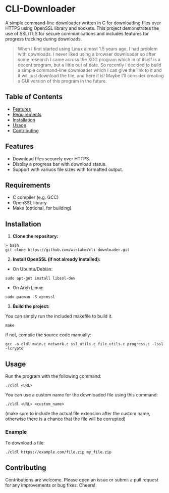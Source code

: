 # CLI-Downloader

A simple command-line downloader written in C for downloading files over HTTPS using OpenSSL library and sockets. This project demonstrates the use of SSL/TLS for secure communications and includes features for progress tracking during downloads.

> When I first started using Linux almost 1.5 years ago, I had problem with downloads. 
> I never liked using a browser downloader so after some research I came across the XDG program which in of itself is a decent program, but a little out of date. 
> So recently I decided to build a simple command-line downloader which I can give the link to it and it will just download the file, and here it is!
> Maybe I'll consider creating a GUI version of this program in the future.

## Table of Contents

- [Features](#features)
- [Requirements](#requirements)
- [Installation](#installation)
- [Usage](#usage)
- [Contributing](#contributin)

## Features

- Download files securely over HTTPS.
- Display a progress bar with download status.
- Support with variuos file sizes with formatted output.

## Requirements

- C compiler (e.g. GCC)
- OpenSSL library
- Make (optional, for building)

## Installation

1. **Clone the repository:**
```
> bash
git clone https://github.com/wistahm/cli-downloader.git
```

2. **Install OpenSSL (if not already installed):**

- On Ubuntu/Debian:
```
sudo apt-get install libssl-dev
```

- On Arch Linux:
```
sudo pacman -S openssl
```

3. **Build the project:**

You can simply run the included makefile to build it.
```
make
```

if not, compile the source code manually:
```
gcc -o cldl main.c network.c ssl_utils.c file_utils.c progress.c -lssl -lcrypto
```

## Usage

Run the program with the following command:
```
./cldl <URL>
```

You can use a custom name for the downloaded file using this command:
```
./cldl <URL> <custom_name>
```
(make sure to include the actual file extension after the custom name, otherwise there is a chance that the file will be corrupted)

### Example

To download a file:
```
./cldl https://example.com/file.zip my_file.zip
```

## Contributing

Contributions are welcome. Please open an issue or submit a pull request for any improvements or bug fixes. Cheers!
